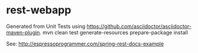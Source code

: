 # rest-webapp

Generated from Unit Tests using https://github.com/asciidoctor/asciidoctor-maven-plugin. mvn clean test generate-resources prepare-package install 

See: http://espressoprogrammer.com/spring-rest-docs-example
